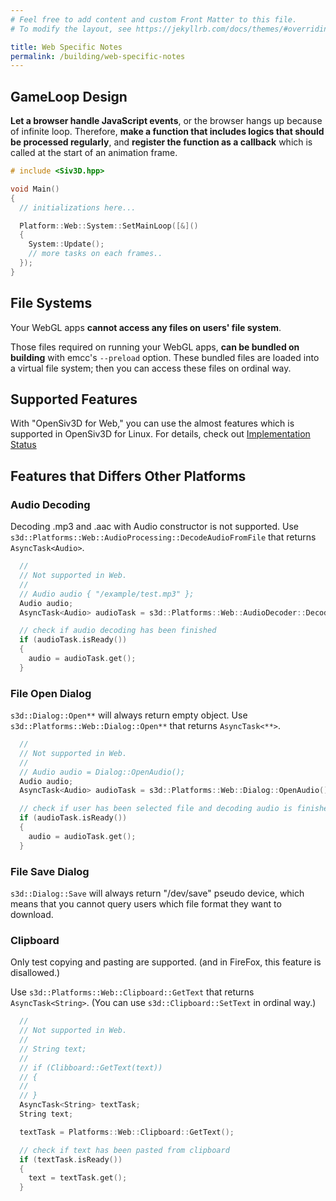 ```yaml
---
# Feel free to add content and custom Front Matter to this file.
# To modify the layout, see https://jekyllrb.com/docs/themes/#overriding-theme-defaults

title: Web Specific Notes
permalink: /building/web-specific-notes
---
```


## GameLoop Design

**Let a browser handle JavaScript events**, or the browser hangs up because of infinite loop.
Therefore, **make a function that includes logics that should be processed regularly**,
and **register the function as a callback** which is called at the start of an animation frame.

```cpp
# include <Siv3D.hpp>

void Main()
{
  // initializations here...

  Platform::Web::System::SetMainLoop([&]()
  {
    System::Update();
    // more tasks on each frames..
  });
}
```

## File Systems

Your WebGL apps **cannot access any files on users' file system**.

Those files required on running your WebGL apps, **can be bundled on building** with emcc's `--preload` option.
These bundled files are loaded into a virtual file system; then you can access these files on ordinal way.

## Supported Features

With "OpenSiv3D for Web," you can use the almost features which is supported in OpenSiv3D for Linux.
For details, check out [Implementation Status](/status)

## Features that Differs Other Platforms

### Audio Decoding

Decoding .mp3 and .aac with Audio constructor is not supported.
Use `s3d::Platforms::Web::AudioProcessing::DecodeAudioFromFile` that returns `AsyncTask<Audio>`.

```cpp
  // 
  // Not supported in Web.
  //
  // Audio audio { "/example/test.mp3" };
  Audio audio;
  AsyncTask<Audio> audioTask = s3d::Platforms::Web::AudioDecoder::DecodeFromFile("/example/test.mp3");

  // check if audio decoding has been finished
  if (audioTask.isReady())
  {
    audio = audioTask.get();
  }
```

### File Open Dialog

`s3d::Dialog::Open**` will always return empty object.
Use `s3d::Platforms::Web::Dialog::Open**` that returns `AsyncTask<**>`.

```cpp
  // 
  // Not supported in Web.
  //
  // Audio audio = Dialog::OpenAudio();
  Audio audio;
  AsyncTask<Audio> audioTask = s3d::Platforms::Web::Dialog::OpenAudio();

  // check if user has been selected file and decoding audio is finished
  if (audioTask.isReady())
  {
    audio = audioTask.get();
  }
```

### File Save Dialog

`s3d::Dialog::Save` will always return "/dev/save" pseudo device,
which means that you cannot query users which file format they want to download.

### Clipboard

Only test copying and pasting are supported.
(and in FireFox, this feature is disallowed.)

Use `s3d::Platforms::Web::Clipboard::GetText` that returns `AsyncTask<String>`.
(You can use `s3d::Clipboard::SetText` in ordinal way.)

```cpp
  // 
  // Not supported in Web.
  //
  // String text;
  // 
  // if (Clibboard::GetText(text))
  // {
  //
  // }
  AsyncTask<String> textTask;
  String text;

  textTask = Platforms::Web::Clipboard::GetText();

  // check if text has been pasted from clipboard
  if (textTask.isReady())
  {
    text = textTask.get();
  }
```
